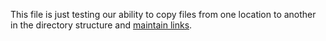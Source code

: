 This file is just testing our ability to copy files from one location to another in the directory structure and [maintain links](DeepDirectoryFile1).